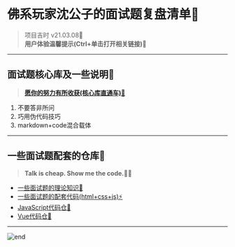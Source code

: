 
# **佛系玩家沈公子的面试题复盘清单📝**
>项目吉时 v21.03.08🎉  
>**用户体验温馨提示(Ctrl+单击打开相关链接)💖**  

------
## **面试题核心库及一些说明🌈**
>[**愿你的努力有所收获(核心库直通车)🎐**](https://github.com/techpang666/techpang666.github.io/blob/main/core_libs/interview_libs/interview_core_libs.md)  
1. 不要答非所问
2. 巧用伪代码技巧
3. markdown+code混合载体

------
## **一些面试题配套的仓库🚀**
>**Talk is cheap. Show me the code.👨‍💻**  
* [一些面试题的理论知识👻](https://github.com/techpang666/techpang666.github.io/tree/main/core_libs/interview_libs)
* [一些面试题的配套代码(html+css+js)⚡](https://github.com/techpang666/html_css_js)
* [JavaScript代码仓🍖](https://github.com/techpang666/js_relearn)
* [Vue代码仓🚀](https://github.com/techpang666/vue_relearn)

------
![end](https://gitee.com/techpang/img_emoji_libs/raw/master/img_bed/markdown_images/end.jpg '富婆加我吧不想努力了')
